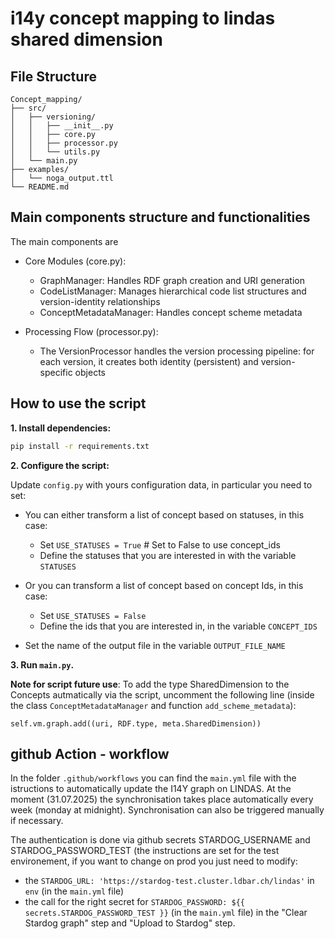 # i14y concept mapping to lindas shared dimension

## File Structure

```
Concept_mapping/
├── src/
│   ├── versioning/          
│   │   ├── __init__.py      
│   │   ├── core.py      
│   │   ├── processor.py   
│   │   └── utils.py        
│   └── main.py
├── examples/            
│   └── noga_output.ttl          
└── README.md
```

## Main components structure and functionalities

The main components are

- Core Modules (core.py):
    - GraphManager: Handles RDF graph creation and URI generation
    - CodeListManager: Manages hierarchical code list structures and version-identity relationships
    - ConceptMetadataManager: Handles concept scheme metadata 

- Processing Flow (processor.py):
    - The VersionProcessor handles the version processing pipeline: for each version, it creates both identity (persistent) and version-specific objects
      
## How to use the script

**1. Install dependencies:**
```bash
pip install -r requirements.txt
```

**2. Configure the script:**

Update `config.py` with yours configuration data, in particular you need to set: 

- You can either transform a list of concept based on statuses, in this case:
  - Set `USE_STATUSES = True`  # Set to False to use concept_ids
  - Define the statuses that you are interested in with the variable `STATUSES`
      
- Or you can transform a list of concept based on concept Ids, in this case:
  - Set `USE_STATUSES = False`
  - Define the ids that you are interested in, in the variable `CONCEPT_IDS`
    
- Set the name of the output file in the variable `OUTPUT_FILE_NAME`

**3. Run `main.py`.** 

**Note for script future use**: To add the type SharedDimension to the Concepts autmatically via the script, uncomment the following line (inside the class `ConceptMetadataManager` and function `add_scheme_metadata`):
```
self.vm.graph.add((uri, RDF.type, meta.SharedDimension))   

```
## github Action - workflow
In the folder `.github/workflows` you can find the `main.yml` file with the istructions to automatically update the I14Y graph on LINDAS. At the moment (31.07.2025) the synchronisation takes place automatically every week (monday at midnight). Synchronisation can also be triggered manually if necessary. 

The authentication is done via github secrets STARDOG_USERNAME and STARDOG_PASSWORD_TEST (the instructions are set for the test environement, if you want to change on prod you just need to modify:
- the `STARDOG_URL: 'https://stardog-test.cluster.ldbar.ch/lindas'` in `env` (in the `main.yml` file)
- the call for the right secret for `STARDOG_PASSWORD: ${{ secrets.STARDOG_PASSWORD_TEST }}`  (in the `main.yml` file) in the "Clear Stardog graph" step and "Upload to Stardog" step.

